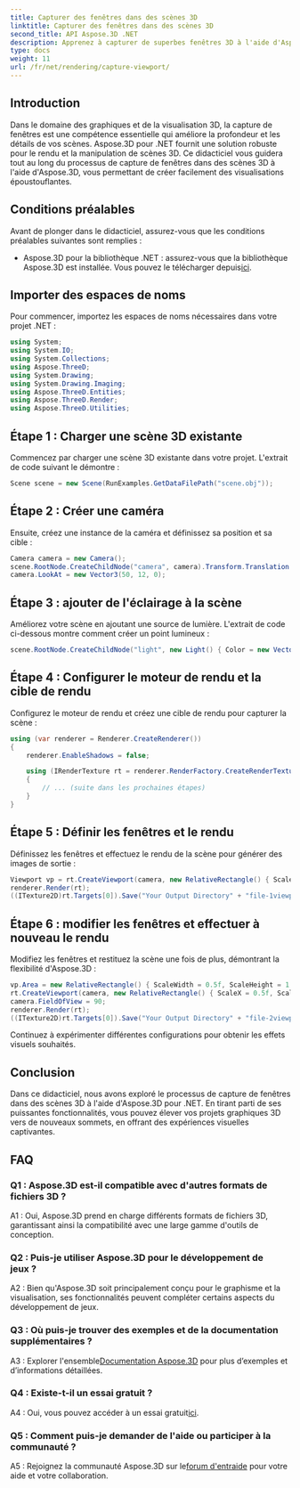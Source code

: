 ```yaml
---
title: Capturer des fenêtres dans des scènes 3D
linktitle: Capturer des fenêtres dans des scènes 3D
second_title: API Aspose.3D .NET
description: Apprenez à capturer de superbes fenêtres 3D à l'aide d'Aspose.3D pour .NET. Guide étape par étape pour rendre des scènes avec flexibilité.
type: docs
weight: 11
url: /fr/net/rendering/capture-viewport/
---
```

## Introduction

Dans le domaine des graphiques et de la visualisation 3D, la capture de fenêtres est une compétence essentielle qui améliore la profondeur et les détails de vos scènes. Aspose.3D pour .NET fournit une solution robuste pour le rendu et la manipulation de scènes 3D. Ce didacticiel vous guidera tout au long du processus de capture de fenêtres dans des scènes 3D à l'aide d'Aspose.3D, vous permettant de créer facilement des visualisations époustouflantes.

## Conditions préalables

Avant de plonger dans le didacticiel, assurez-vous que les conditions préalables suivantes sont remplies :

-  Aspose.3D pour la bibliothèque .NET : assurez-vous que la bibliothèque Aspose.3D est installée. Vous pouvez le télécharger depuis[ici](https://releases.aspose.com/3d/net/).

## Importer des espaces de noms

Pour commencer, importez les espaces de noms nécessaires dans votre projet .NET :

```csharp
using System;
using System.IO;
using System.Collections;
using Aspose.ThreeD;
using System.Drawing;
using System.Drawing.Imaging;
using Aspose.ThreeD.Entities;
using Aspose.ThreeD.Render;
using Aspose.ThreeD.Utilities;
```

## Étape 1 : Charger une scène 3D existante

Commencez par charger une scène 3D existante dans votre projet. L'extrait de code suivant le démontre :

```csharp
Scene scene = new Scene(RunExamples.GetDataFilePath("scene.obj"));
```

## Étape 2 : Créer une caméra

Ensuite, créez une instance de la caméra et définissez sa position et sa cible :

```csharp
Camera camera = new Camera();
scene.RootNode.CreateChildNode("camera", camera).Transform.Translation = new Vector3(2, 44, 66);
camera.LookAt = new Vector3(50, 12, 0);
```

## Étape 3 : ajouter de l'éclairage à la scène

Améliorez votre scène en ajoutant une source de lumière. L'extrait de code ci-dessous montre comment créer un point lumineux :

```csharp
scene.RootNode.CreateChildNode("light", new Light() { Color = new Vector3(Color.White), LightType = LightType.Point }).Transform.Translation = new Vector3(26, 57, 43);
```

## Étape 4 : Configurer le moteur de rendu et la cible de rendu

Configurez le moteur de rendu et créez une cible de rendu pour capturer la scène :

```csharp
using (var renderer = Renderer.CreateRenderer())
{
    renderer.EnableShadows = false;

    using (IRenderTexture rt = renderer.RenderFactory.CreateRenderTexture(new RenderParameters(), 1, 1024, 1024))
    {
        // ... (suite dans les prochaines étapes)
    }
}
```

## Étape 5 : Définir les fenêtres et le rendu

Définissez les fenêtres et effectuez le rendu de la scène pour générer des images de sortie :

```csharp
Viewport vp = rt.CreateViewport(camera, new RelativeRectangle() { ScaleWidth = 1, ScaleHeight = 1 });
renderer.Render(rt);
((ITexture2D)rt.Targets[0]).Save("Your Output Directory" + "file-1viewports_out.png", ImageFormat.Png);
```

## Étape 6 : modifier les fenêtres et effectuer à nouveau le rendu

Modifiez les fenêtres et restituez la scène une fois de plus, démontrant la flexibilité d'Aspose.3D :

```csharp
vp.Area = new RelativeRectangle() { ScaleWidth = 0.5f, ScaleHeight = 1 };
rt.CreateViewport(camera, new RelativeRectangle() { ScaleX = 0.5f, ScaleWidth = 0.5f, ScaleHeight = 1 });
camera.FieldOfView = 90;
renderer.Render(rt);
((ITexture2D)rt.Targets[0]).Save("Your Output Directory" + "file-2viewports_out.png", ImageFormat.Png);
```

Continuez à expérimenter différentes configurations pour obtenir les effets visuels souhaités.

## Conclusion

Dans ce didacticiel, nous avons exploré le processus de capture de fenêtres dans des scènes 3D à l'aide d'Aspose.3D pour .NET. En tirant parti de ses puissantes fonctionnalités, vous pouvez élever vos projets graphiques 3D vers de nouveaux sommets, en offrant des expériences visuelles captivantes.

## FAQ

### Q1 : Aspose.3D est-il compatible avec d'autres formats de fichiers 3D ?

A1 : Oui, Aspose.3D prend en charge différents formats de fichiers 3D, garantissant ainsi la compatibilité avec une large gamme d'outils de conception.

### Q2 : Puis-je utiliser Aspose.3D pour le développement de jeux ?

A2 : Bien qu'Aspose.3D soit principalement conçu pour le graphisme et la visualisation, ses fonctionnalités peuvent compléter certains aspects du développement de jeux.

### Q3 : Où puis-je trouver des exemples et de la documentation supplémentaires ?

 A3 : Explorer l'ensemble[Documentation Aspose.3D](https://reference.aspose.com/3d/net/) pour plus d’exemples et d’informations détaillées.

### Q4 : Existe-t-il un essai gratuit ?

 A4 : Oui, vous pouvez accéder à un essai gratuit[ici](https://releases.aspose.com/).

### Q5 : Comment puis-je demander de l'aide ou participer à la communauté ?

 A5 : Rejoignez la communauté Aspose.3D sur le[forum d'entraide](https://forum.aspose.com/c/3d/18) pour votre aide et votre collaboration.